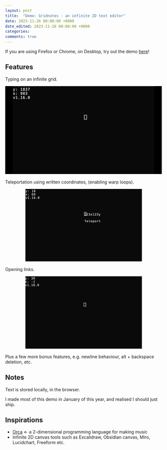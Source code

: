 ```yaml
---
layout: post
title:  "Demo: Gridnotes - an infinite 2D text editor"
date: 2023-11-26 00:00:00 +0000
date_edited: 2023-11-26 00:00:00 +0000
categories:
comments: true
---
```


If you are using Firefox or Chrome, on Desktop, try out the demo [here](https://gridnotes.io/v1/)!

## Features

Typing on an infinite grid.

<p align="center">
<img 
    src="/assets/posts/gridnotes/gridnotes-1.gif"
    alt="Image showing typing on the grid"
/>
</p>

Teleportation using written coordinates, (enabling warp loops).
 
<p align="center">
<img 
    src="/assets/posts/gridnotes/teleport.gif"
    alt="Image showing teleporting using coordinates"
/>
</p>


Opening links.

<p align="center">
<img 
    src="/assets/posts/gridnotes/link.gif"
    alt="Image showing using links"
/>
</p>

Plus a few more bonus features, e.g. newline behaviour, alt + backspace deletion, etc.

## Notes

Text is stored locally, in the browser.

I made most of this demo in January of this year, and realised I should just ship.

## Inspirations

- [Orca](https://wiki.xxiivv.com/site/orca.html) <- a 2-dimensional programming language for making music
- Infinite 2D canvas tools such as Excalidraw, Obsidian canvas, Miro, Lucidchart, Freeform etc.
